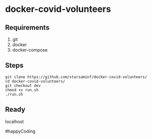 # docker-covid-volunteers

## Requirements
1. git
1. docker
1. docker-compose

## Steps

```shell=
git clone https://github.com/starsaminf/docker-covid-volunteers/
cd docker-covid-volunteers/
git checkout dev
chmod +x run.sh
./run.sh
```
## Ready

localhost



#happyCoding
